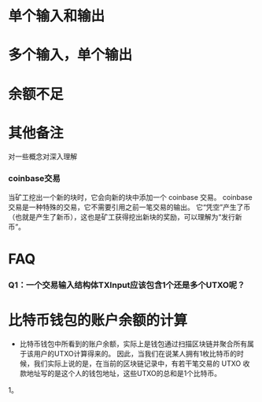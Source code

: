 # 单个输入和输出

# 多个输入，单个输出

# 余额不足



# 其他备注
对一些概念对深入理解
###  coinbase交易
当矿工挖出一个新的块时，它会向新的块中添加一个 coinbase 交易。
coinbase 交易是一种特殊的交易，它不需要引用之前一笔交易的输出。
它“凭空”产生了币（也就是产生了新币），这也是矿工获得挖出新块的奖励，可以理解为“发行新币”。


# FAQ
### Q1：一个交易输入结构体TXInput应该包含1个还是多个UTXO呢？

# 比特币钱包的账户余额的计算
* 比特币钱包中所看到的账户余额，实际上是钱包通过扫描区块链并聚合所有属于该用户的UTXO计算得来的。
因此，当我们在说某人拥有1枚比特币的时候，我们实际上说的是，在当前的区块链记录中，有若干笔交易的 UTXO
收款地址写的是这个人的钱包地址，这些UTXO的总和是1个比特币。

1。